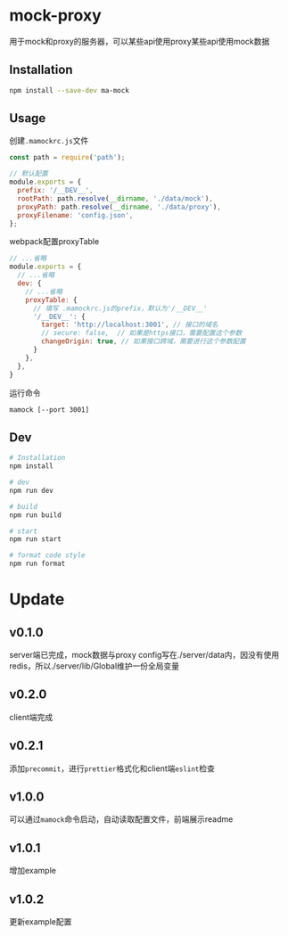 # mock-proxy
用于mock和proxy的服务器，可以某些api使用proxy某些api使用mock数据

## Installation
``` bash
npm install --save-dev ma-mock
```

## Usage

创建`.mamockrc.js`文件
``` js
const path = require('path');

// 默认配置
module.exports = {
  prefix: '/__DEV__',
  rootPath: path.resolve(__dirname, './data/mock'),
  proxyPath: path.resolve(__dirname, './data/proxy'),
  proxyFilename: 'config.json',
};
```

webpack配置proxyTable
``` js
// ...省略
module.exports = {
  // ...省略
  dev: {
    // ...省略
    proxyTable: {
      // 填写 .mamockrc.js的prefix，默认为'/__DEV__'
      '/__DEV__': {
        target: 'http://localhost:3001', // 接口的域名
        // secure: false,  // 如果是https接口，需要配置这个参数
        changeOrigin: true, // 如果接口跨域，需要进行这个参数配置
      }
    },
  },
}
```

运行命令
``` bash
mamock [--port 3001]
```

## Dev
``` bash
# Installation
npm install

# dev
npm run dev

# build
npm run build

# start
npm run start

# format code style
npm run format
```

# Update
## v0.1.0
server端已完成，mock数据与proxy config写在./server/data内，因没有使用redis，所以./server/lib/Global维护一份全局变量

## v0.2.0
client端完成

## v0.2.1
添加`precommit`，进行`prettier`格式化和client端`eslint`检查

## v1.0.0
可以通过`mamock`命令启动，自动读取配置文件，前端展示readme

## v1.0.1
增加example

## v1.0.2
更新example配置
